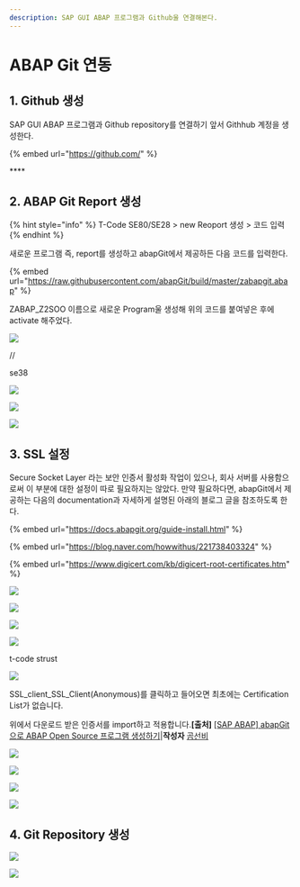 ```yaml
---
description: SAP GUI ABAP 프로그램과 Github울 연결해본다.
---
```


# ABAP Git 연동

## 1. Github 생성

SAP GUI ABAP 프로그램과 Github repository를 연결하기 앞서 Githhub 계정을 생성한다. 

{% embed url="https://github.com/" %}

\*\*\*\*

## 2. ABAP Git Report 생성

{% hint style="info" %}
T-Code SE80/SE28 &gt; new Reoport 생성 &gt; 코드 입력
{% endhint %}

새로운 프로그램 즉, report를 생성하고 abapGit에서 제공하든 다음 코드를 입력한다. 

{% embed url="https://raw.githubusercontent.com/abapGit/build/master/zabapgit.abap" %}

ZABAP\_Z2SOO 이름으로 새로운 Program울 생성해 위의 코드를 붙여넣은 후에 activate 해주었다. 

![](../../.gitbook/assets/image%20%28700%29.png)

//

se38 

![](../../.gitbook/assets/image%20%28712%29.png)

![](../../.gitbook/assets/image%20%28678%29.png)

![](../../.gitbook/assets/image%20%28681%29.png)

## 3. SSL 설정

Secure Socket Layer 라는 보안 인증서 활성화 작업이 있으나, 회사 서버를 사용함으로써 이 부분에 대한 설정이 따로 필요하지는 않았다. 만약 필요하다면, abapGit에서 제공하는 다음의 documentation과 자세하게 설명된 아래의 블로그 글을 참조하도록 한다. 

{% embed url="https://docs.abapgit.org/guide-install.html" %}

{% embed url="https://blog.naver.com/howwithus/221738403324" %}

{% embed url="https://www.digicert.com/kb/digicert-root-certificates.htm" %}

![](../../.gitbook/assets/image%20%28706%29.png)

![](../../.gitbook/assets/image%20%28692%29.png)

![](../../.gitbook/assets/image%20%28718%29.png)

![](../../.gitbook/assets/image%20%28674%29.png)

t-code strust



![](../../.gitbook/assets/image%20%28682%29.png)

SSL\_client\_SSL\_Client\(Anonymous\)를 클릭하고 들어오면 최초에는 Certification List가 없습니다.

위에서 다운로드 받은 인증서를 import하고 적용합니다.**\[출처\]** [\[SAP ABAP\] abapGit 으로 ABAP Open Source 프로그램 생성하기](https://blog.naver.com/howwithus/221738403324)\|**작성자** [곰선비](https://blog.naver.com/howwithus)



![](../../.gitbook/assets/image%20%28710%29.png)

![](../../.gitbook/assets/image%20%28672%29.png)

![](../../.gitbook/assets/image%20%28698%29.png)







![](../../.gitbook/assets/image%20%28699%29.png)

## 4. Git Repository 생성

![](../../.gitbook/assets/image%20%28717%29.png)

![](../../.gitbook/assets/image%20%28685%29.png)





